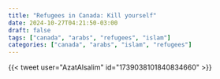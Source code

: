 ```yaml
---
title: "Refugees in Canada: Kill yourself"
date: 2024-10-27T04:21:50-03:00
draft: false
tags: ["canada", "arabs", "refugees", "islam"]
categories: ["canada", "arabs", "islam", "refugees"]
---
```


{{< tweet user="AzatAlsalim" id="1739038101840834660" >}}
